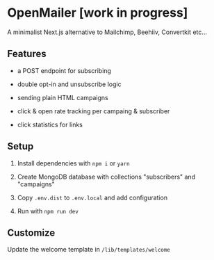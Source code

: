 # OpenMailer [work in progress]

A minimalist Next.js alternative to Mailchimp, Beehiiv, Convertkit etc...

## Features

- a POST endpoint for subscribing

- double opt-in and unsubscribe logic

- sending plain HTML campaigns

- click & open rate tracking per campaing & subscriber

- click statistics for links

## Setup

1. Install dependencies with `npm i` or `yarn`

2. Create MongoDB database with collections "subscribers" and "campaigns"

3. Copy `.env.dist` to `.env.local` and add configuration

4. Run with `npm run dev`

## Customize

Update the welcome template in `/lib/templates/welcome`

